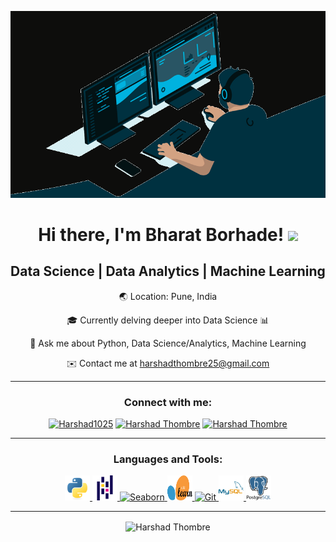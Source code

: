 ![MasterHead](coding_.gif)

<h1 align="center">Hi there, I'm Bharat Borhade! <img src="https://media.giphy.com/media/hvRJCLFzcasrR4ia7z/giphy.gif" width="30px"/></h1>

<h2 align="center">Data Science | Data Analytics | Machine Learning</h2>


<p align="center">
  🌏 Location: Pune, India
</p>

<p align="center">
  🎓 Currently delving deeper into Data Science 📊
</p>

<p align="center">
  💬 Ask me about Python, Data Science/Analytics, Machine Learning
</p>

<p align="center">
  ✉️ Contact me at <a href="mailto:harshadthombre25@gmail.com">harshadthombre25@gmail.com</a>
</p>

---

<h3 align="center">Connect with me:</h3>

<p align="center">
  <a href="https://github.com/Harshad1025" target="_blank"><img src="https://raw.githubusercontent.com/danielcranney/readme-generator/main/public/icons/socials/github.svg" alt="Harshad1025" width="40" height="40" /></a>
  <a href="https://www.linkedin.com/in/harshad-thombre-3a97bb280" target="_blank"><img src="https://raw.githubusercontent.com/danielcranney/readme-generator/main/public/icons/socials/linkedin.svg" alt="Harshad Thombre" width="40" height="40" /></a>
  <a href="https://www.hackerrank.com/profile/harshadthombre16" target="_blank"><img src="https://raw.githubusercontent.com/rahuldkjain/github-profile-readme-generator/master/src/images/icons/Social/hackerrank.svg" alt="Harshad Thombre" width="40" height="40" /></a>
</p>

---

<h3 align="center">Languages and Tools:</h3>

<p align="center">
  <a href="https://www.python.org" target="_blank"> <img src="https://raw.githubusercontent.com/devicons/devicon/master/icons/python/python-original.svg" alt="Python" width="40" height="40"/> </a>
  <a href="https://pandas.pydata.org/" target="_blank"> <img src="https://raw.githubusercontent.com/devicons/devicon/2ae2a900d2f041da66e950e4d48052658d850630/icons/pandas/pandas-original.svg" alt="Pandas" width="40" height="40"/> </a>
  <a href="https://seaborn.pydata.org/" target="_blank"> <img src="https://seaborn.pydata.org/_images/logo-mark-lightbg.svg" alt="Seaborn" width="40" height="40"/> </a> 
  <a href="https://scikit-learn.org/stable/" target="_blank"> <img src="https://raw.githubusercontent.com/scikit-learn/scikit-learn/main/doc/logos/scikit-learn-logo-without-subtitle.svg" alt="Scikit-learn" width="40" height="40"/> </a>
  <a href="https://git-scm.com/" target="_blank"> <img src="https://www.vectorlogo.zone/logos/git-scm/git-scm-icon.svg" alt="Git" width="40" height="40"/> </a>
  <a href="https://www.mysql.com/" target="_blank"> <img src="https://raw.githubusercontent.com/devicons/devicon/master/icons/mysql/mysql-original-wordmark.svg" alt="MySQL" width="40" height="40"/> </a>
  <a href="https://www.postgresql.org" target="_blank"> <img src="https://raw.githubusercontent.com/devicons/devicon/master/icons/postgresql/postgresql-original-wordmark.svg" alt="PostgreSQL" width="40" height="40"/> </a>
</p>

---

<p align="center">
  <img align="center" src="https://github-readme-stats.vercel.app/api/top-langs?username=harshad1025&show_icons=true&locale=en&layout=compact" alt="Harshad Thombre" />
</p>



